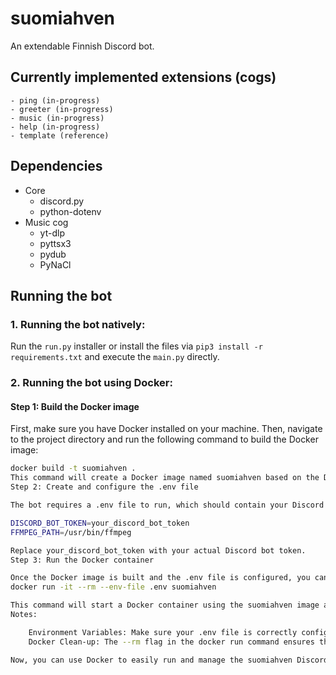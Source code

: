 # suomiahven
An extendable Finnish Discord bot. 

## Currently implemented extensions (cogs)
    - ping (in-progress)
    - greeter (in-progress)
    - music (in-progress)
    - help (in-progress)
    - template (reference)

## Dependencies
* Core
    - discord.py
    - python-dotenv
* Music cog
    - yt-dlp
    - pyttsx3
    - pydub
    - PyNaCl

## Running the bot

### 1. Running the bot natively:
Run the `run.py` installer or install the files via `pip3 install -r requirements.txt` and execute the `main.py` directly.

### 2. Running the bot using Docker:

#### Step 1: Build the Docker image

First, make sure you have Docker installed on your machine. Then, navigate to the project directory and run the following command to build the Docker image:

```bash
docker build -t suomiahven .
This command will create a Docker image named suomiahven based on the Dockerfile provided in the project.
Step 2: Create and configure the .env file

The bot requires a .env file to run, which should contain your Discord bot token and the path to FFMPEG. Create a .env file in the project root directory with the following content:

DISCORD_BOT_TOKEN=your_discord_bot_token
FFMPEG_PATH=/usr/bin/ffmpeg

Replace your_discord_bot_token with your actual Discord bot token.
Step 3: Run the Docker container

Once the Docker image is built and the .env file is configured, you can run the bot using the following command:
docker run -it --rm --env-file .env suomiahven

This command will start a Docker container using the suomiahven image and pass in the environment variables from the .env file. The bot will then start running inside the container.
Notes:

    Environment Variables: Make sure your .env file is correctly configured with the necessary environment variables, especially your Discord bot token.
    Docker Clean-up: The --rm flag in the docker run command ensures that the container is removed after it stops. This is useful for keeping your system clean.

Now, you can use Docker to easily run and manage the suomiahven Discord bot!